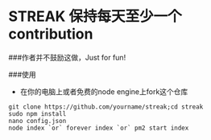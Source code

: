 # STREAK 保持每天至少一个contribution
###作者并不鼓励这做，Just for fun!

###使用
* 在你的电脑上或者免费的node engine上fork这个仓库

```
git clone https://github.com/yourname/streak;cd streak
sudo npm install
nano config.json
node index `or` forever index `or` pm2 start index
```

